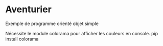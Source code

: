 # Aventurier
Exemple de programme orienté objet simple

Nécessite le module colorama pour afficher les couleurs en console.
pip install colorama

